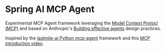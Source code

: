 # Spring AI MCP Agent

Experimental MCP Agent framework leveraging the [Model Context Protocl (MCP)](https://modelcontextprotocol.io/introduction) and based on Anthropic's [Building effective agents](https://www.anthropic.com/engineering/building-effective-agents) design practices. 

Inspired by the [lastmile-ai Python mcp-agent](https://github.com/lastmile-ai/mcp-agent) framework and this [MCP introduction video](https://youtu.be/kQmXtrmQ5Zg?si=r5oMbCDU9HMkBCP_ ).